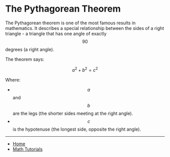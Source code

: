 # The Pythagorean Theorem

The Pythagorean theorem is one of the most famous results in mathematics. It describes a special
relationship between the sides of a right triangle - a triangle that has one angle of exactly $$90$$ degrees (a right angle).

The theorem says:

$$
a^2 + b^2 = c^2
$$

Where:

- $$a$$ and $$b$$ are the legs (the shorter sides meeting at the right angle).
- $$c$$ is the hypotenuse (the longest side, opposite the right angle).

---

- [Home](./../../README.md)
- [Math Tutorials](./../tutorials.md)